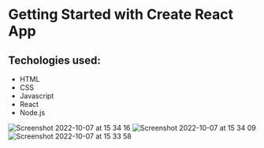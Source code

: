 # Getting Started with Create React App

## Techologies used:

- HTML
- CSS
- Javascript
- React
- Node.js

![Screenshot 2022-10-07 at 15 34 16](https://user-images.githubusercontent.com/97364283/194566190-3836d084-29fd-4e43-ba75-0199df5ac5b7.png)
![Screenshot 2022-10-07 at 15 34 09](https://user-images.githubusercontent.com/97364283/194566203-25122923-5a12-4ef4-831c-656426b5b204.png)
![Screenshot 2022-10-07 at 15 33 58](https://user-images.githubusercontent.com/97364283/194566209-1cbc8017-6aa3-4642-aea1-02de06106f8e.png)
